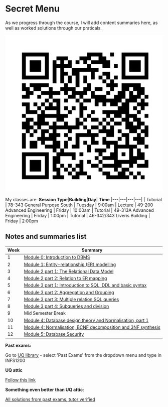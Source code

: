 # Secret Menu
 
As we progress through the course, I will add content summaries here, as well as worked solutions through our praticals.

![alt text](assets\IMG44.PNG)


My classes are:
**Session Type**|**Building**|**Day**| **Time**
|---|---|---|---|
| Tutorial | 78-343 General Purpose South | Tuesday | 9:00am
| Lecture | 49-200 Advanced Engineering | Friday | 10:00am
| Tutorial | 49-313A Advanced Engineering | Friday | 1:00pm
| Tutorial | 46-342/343 Liveris Building | Friday | 2:00pm


## Notes and summaries list

|**Week**| **Summary** 
|---|---|
|1|[Module 0: Introduction to DBMS](module0.html)
|2|[Module 1: Entity-relationship (ER) modelling](MODULE1.html)|
|3|[Module 2 part 1: The Relational Data Model](module2p1.html)
| 4 | [Module 2 part 2: Relation to ER mapping](module2p2.html)
| 5| [Module 3 part 1: Introduction to SQL, DDL and basic syntax](module3p1.html)
| 6 | [Module 3 part 2: Aggregation and Grouping](module3p2.html)
| 7 | [Module 3 part 3: Multiple relation SQL queries](module3p3.html)
| 8 | [Module 3 part 4: Subqueries and division](module3p4.html)
|9| Mid Semester Break|
| 10 | [Module 4: Database design theory and Normalisation, part 1](module4p1.html)
| 11 | [Module 4: Normalisation, BCNF decomposition and 3NF synthesis](module4p2.html)
| 12 | [Module 5: Database Security](module5.html)


**Past exams:**

Go to [UQ library](https://www.library.uq.edu.au/) - select 'Past Exams' from the dropdown menu and type in INFS1200

**UQ attic**

[Follow this link](https://uqattic.net/)

**Something even better than UQ attic**:

[All solutions from past exams, tutor verified](https://speckle-spy-243.notion.site/INFS1200-7900-Past-Exam-9b7bf13c78bd44b8823cb9e6f2b83209)